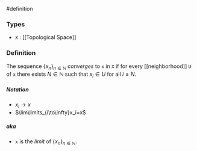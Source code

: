 #definition
### Types
- `X` : [[Topological Space]]
### Definition
The sequence $\lbrace x_n\rbrace_{n\in\mathbb{N}}$ *converges* to `x` in `X` if for every [[neighborhood]] `U` of `x` there exists $N \in \mathbb{N}$ such that $x_i \in U$ for all $i \ge N$.
##### Notation
- $x_i \to x$
- $\lim\limits_{i\to\infty}x_i=x$
##### aka
- `x` is the *limit* of $\lbrace x_n\rbrace_{n\in\mathbb{N}}$.